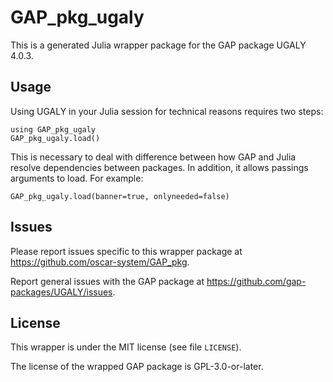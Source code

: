 # GAP_pkg_ugaly

This is a generated Julia wrapper package for the GAP package UGALY 4.0.3.

## Usage

Using UGALY in your Julia session for technical reasons requires two steps:

    using GAP_pkg_ugaly
    GAP_pkg_ugaly.load()

This is necessary to deal with difference between how GAP and Julia
resolve dependencies between packages. In addition, it allows passings
arguments to load. For example:

    GAP_pkg_ugaly.load(banner=true, onlyneeded=false)

## Issues

Please report issues specific to this wrapper package at <https://github.com/oscar-system/GAP_pkg>.

Report general issues with the GAP package at <https://github.com/gap-packages/UGALY/issues>.

## License

This wrapper is under the MIT license (see file `LICENSE`).

The license of the wrapped GAP package is GPL-3.0-or-later.

